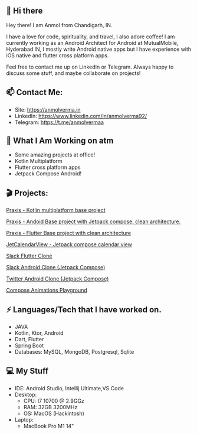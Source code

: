 
## 👋 Hi there 

Hey there! I am Anmol from Chandigarh, IN.

I have a love for code, spirituality, and travel, I also adore coffee! 
I am currently working as an Android Architect for Android at MutualMobile, Hyderabad IN, 
I mostly write Android native apps but I have experience with iOS native and flutter cross platform apps.

Feel free to contact me up on LinkedIn or Telegram. Always happy to discuss some stuff, and maybe collaborate on projects!

## 📫  Contact Me:

 - Site: https://anmolverma.in
 - LinkedIn: https://www.linkedin.com/in/anmolverma92/
 - Telegram: https://t.me/anmolvermaa

##  👀 What I Am Working on atm

- Some amazing projects at office!
- Kotlin Multiplatform
- Flutter cross platform apps
- Jetpack Compose Android!

## 🎬 Projects:

[Praxis - Kotlin multiplatform base project](https://github.com/mutualmobile/praxiskmm)

[Praxis - Andoid Base project with Jetpack compose, clean architecture.](https://github.com/mutualmobile/praxis)

[Praxis - Flutter Base project with clean architecture](https://github.com/mutualmobile/praxisflutter)

[JetCalendarView - Jetpack compose calendar view](https://github.com/Anmol92verma/JetCalendarView)

[Slack Flutter Clone](https://github.com/anmol92verma/flutter_slack)

[Slack Android Clone (Jetpack Compose)](https://github.com/anmol92verma/slackandroidclone)

[Twitter Android Clone (Jetpack Compose)](https://github.com/Anmol92verma/jettwitter)

[Compose Animations Playground](https://github.com/Anmol92verma/ComposeAnimationsPlayground)


## ⚡ Languages/Tech that I have worked on.

 - JAVA
 - Kotlin, Ktor, Android
 - Dart, Flutter
 - Spring Boot
 - Databases: MySQL, MongoDB, Postgresql, Sqlite


##  💻 My Stuff

 - IDE: Android Studio, Intellij Ultimate,VS Code
 - Desktop:
	 - CPU: I7 10700 @ 2.9GGz
	 - RAM: 32GB 3200MHz
	 - OS: MacOS (Hackintosh)
- Laptop:
	- MacBook Pro M1 14"
